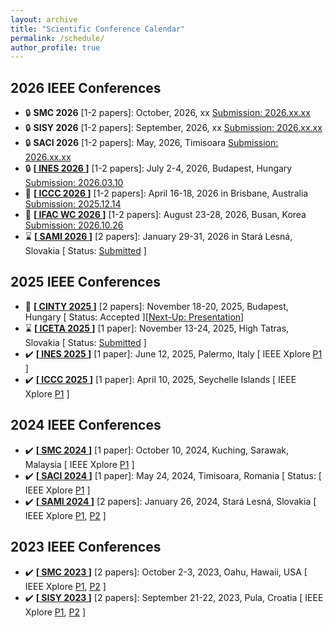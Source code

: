 ```yaml
---
layout: archive
title: "Scientific Conference Calendar"
permalink: /schedule/
author_profile: true
---
```


## 2026 IEEE Conferences
  * :lock: **SMC 2026** [1-2 papers]: October, 2026, xx [Submission: 2026.xx.xx](https://www.ieeesmc2026.org/) 
  * :lock: **SISY 2026** [1-2 papers]: September, 2026, xx [Submission: 2026.xx.xx](https://conf.uni-obuda.hu/sisy2026/)
  * :lock: **SACI 2026** [1-2 papers]: May, 2026, Timisoara [Submission: 2026.xx.xx](https://conf.uni-obuda.hu/saci2026)
  * :lock: **[[ INES 2026 ](http://www.ines-conf.org/ines-conf/2026index.html) ]** [1-2 papers]: July 2-4, 2026, Budapest, Hungary [Submission: 2026.03.10](http://www.ines-conf.org/ines-conf/2026index.html) 
  * :rocket: **[[ ICCC 2026 ](https://conf.uni-obuda.hu/iccc2026/) ]** [1-2 papers]: April 16-18, 2026 in Brisbane, Australia [Submission: 2025.12.14](https://conf.uni-obuda.hu/iccc2026)
  * :rocket: **[[ IFAC WC 2026 ](https://www.ifac2026.org/fairDash.do) ]** [1-2 papers]: August 23-28, 2026, Busan, Korea [Submission: 2026.10.26](https://www.ifac-control.org/conferences/ifac-world-congress-23rd-wc-2026tm)
  * :hourglass: **[[ SAMI 2026 ](https://conf.uni-obuda.hu/sami2026/) ]** [2 papers]: January 29-31, 2026 in Stará Lesná, Slovakia [ Status: [Submitted](https://conf.uni-obuda.hu/sami2026) ]

## 2025 IEEE Conferences
  * :date: **[[ CINTY 2025 ](https://conf.uni-obuda.hu/cinti2025/) ]** [2 papers]: November 18-20, 2025, Budapest, Hungary [ Status: Accepted ][[Next-Up: Presentation](https://conf.uni-obuda.hu/cinti2025)]
  * :hourglass: **[[ ICETA 2025 ](https://www.iceta.sk/) ]** [1 paper]: November 13-24, 2025, High Tatras, Slovakia [ Status: [Submitted](https://www.iceta.sk/) ]
  * :heavy_check_mark: **[[ INES 2025 ](http://www.ines-conf.org/ines-conf/2025index.html)]** [1 paper]: June 12, 2025, Palermo, Italy [ IEEE Xplore [P1](https://ieeexplore.ieee.org/document/11078199/) ]
  * :heavy_check_mark: **[[ ICCC 2025 ](https://conf.uni-obuda.hu/iccc2025/index.html) ]** [1 paper]: April 10, 2025, Seychelle Islands [ IEEE Xplore [P1](https://ieeexplore.ieee.org/document/10999140/) ]

## 2024 IEEE Conferences
  * :heavy_check_mark: **[[ SMC 2024 ](https://www.ieeesmc2024.org/home) ]** [1 paper]: October 10, 2024, Kuching, Sarawak, Malaysia [ IEEE Xplore [P1](https://ieeexplore.ieee.org/document/10831505/) ]
  * :heavy_check_mark: **[[ SACI 2024 ](https://conf.uni-obuda.hu/saci2024/) ]** [1 paper]: May 24, 2024, Timisoara, Romania [ Status: [ IEEE Xplore [P1](https://ieeexplore.ieee.org/document/10619802/) ]
  * :heavy_check_mark: **[[ SAMI 2024 ](https://conf.uni-obuda.hu/sami2024/) ]** [2 papers]: January 26, 2024, Stará Lesná, Slovakia [ IEEE Xplore [P1](https://ieeexplore.ieee.org/document/10432817/), [P2](https://ieeexplore.ieee.org/document/10432911/) ]
    
## 2023 IEEE Conferences
  * :heavy_check_mark: **[[ SMC 2023 ](https://www.ieeesmc.org/conference-2023/) ]** [2 papers]: October 2-3, 2023, Oahu, Hawaii, USA [ IEEE Xplore [P1](https://ieeexplore.ieee.org/document/10394349/), [P2](https://ieeexplore.ieee.org/document/10394396/) ]
  * :heavy_check_mark: **[[ SISY 2023 ](https://conf.uni-obuda.hu/sisy2023/index.html) ]** [2 papers]: September 21-22, 2023, Pula, Croatia [ IEEE Xplore [P1](https://ieeexplore.ieee.org/document/10417876/), [P2](https://ieeexplore.ieee.org/document/10417915/) ]
